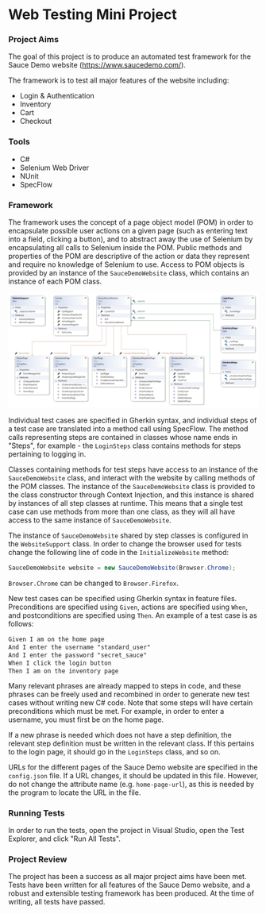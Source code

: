 # Web Testing Mini Project

### Project Aims

The goal of this project is to produce an automated test framework for the Sauce Demo website (https://www.saucedemo.com/).

The framework is to test all major features of the website including:

+ Login & Authentication
+ Inventory
+ Cart
+ Checkout

### Tools

+ C#
+ Selenium Web Driver
+ NUnit
+ SpecFlow

### Framework

The framework uses the concept of a page object model (POM) in order to encapsulate possible user actions on a given page (such as entering text into a field, clicking a button), and to abstract away the use of Selenium by encapsulating all calls to Selenium inside the POM. Public methods and properties of the POM are descriptive of the action or data they represent and require no knowledge of Selenium to use. Access to POM objects is provided by an instance of the `SauceDemoWebsite` class, which contains an instance of each POM class.

![](/class_diagram.png)

Individual test cases are specified in Gherkin syntax, and individual steps of a test case are translated into a method call using SpecFlow. The method calls representing steps are contained in classes whose name ends in "Steps", for example - the `LoginSteps` class contains methods for steps pertaining to logging in.

Classes containing methods for test steps have access to an instance of the `SauceDemoWebsite` class, and interact with the website by calling methods of the POM classes. The instance of the `SauceDemoWebsite` class is provided to the class constructor through Context Injection, and this instance is shared by instances of all step classes at runtime. This means that a single test case can use methods from more than one class, as they will all have access to the same instance of `SauceDemoWebsite`.

The instance of `SauceDemoWebsite` shared by step classes is configured in the `WebsiteSupport` class. In order to change the browser used for tests change the following line of code in the `InitializeWebsite` method:

```csharp
SauceDemoWebsite website = new SauceDemoWebsite(Browser.Chrome);
```

`Browser.Chrome` can be changed to `Browser.Firefox`.

New test cases can be specified using Gherkin syntax in feature files. Preconditions are specified using `Given`, actions are specified using `When`, and postconditions are specified using `Then`. An example of a test case is as follows:

```gherkin
Given I am on the home page
And I enter the username "standard_user"
And I enter the password "secret_sauce"
When I click the login button
Then I am on the inventory page
```

Many relevant phrases are already mapped to steps in code, and these phrases can be freely used and recombined in order to generate new test cases without writing new C# code. Note that some steps will have certain preconditions which must be met. For example, in order to enter a username, you must first be on the home page.

If a new phrase is needed which does not have a step definition, the relevant step definition must be written in the relevant class. If this pertains to the login page, it should go in the `LoginSteps` class, and so on.

URLs for the different pages of the Sauce Demo website are specified in the `config.json` file. If a URL changes, it should be updated in this file. However, do not change the attribute name (e.g. `home-page-url`), as this is needed by the program to locate the URL in the file.

### Running Tests

In order to run the tests, open the project in Visual Studio, open the Test Explorer, and click "Run All Tests".

### Project Review

The project has been a success as all major project aims have been met. Tests have been written for all features of the Sauce Demo website, and a robust and extensible testing framework has been produced. At the time of writing, all tests have passed.
